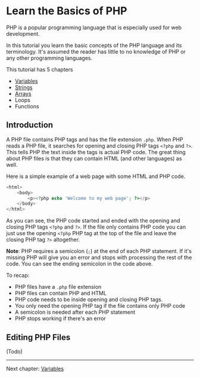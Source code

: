 # Learn the Basics of PHP

PHP is a popular programming language that is especially used for web development.

In this tutorial you learn the basic concepts of the PHP language and its terminology. It's assumed the reader has little to no knowledge of PHP or any other programming languages.

This tutorial has 5 chapters

* [Variables](https://keesiemeijer.github.io/php-basics-tutorial/variables)
* [Strings](https://keesiemeijer.github.io/php-basics-tutorial/strings)
* [Arrays](https://keesiemeijer.github.io/php-basics-tutorial/arrays)
* Loops
* Functions

## Introduction

A PHP file contains PHP tags and has the file extension `.php`. When PHP reads a PHP file, it searches for opening and closing PHP tags `<?php` and `?>`. This tells PHP the text inside the tags is actual PHP code. The great thing about PHP files is that they can contain HTML (and other languages) as well. 

Here is a simple example of a web page with some HTML and PHP code.

```php
<html>
	<body>
		<p><?php echo 'Welcome to my web page'; ?></p>
	</body>
</html>
```

As you can see, the PHP code started and ended with the opening and closing PHP tags `<?php` and `?>`. If the file only contains PHP code you can just use the opening `<?php` PHP tag at the top of the file and leave the closing PHP tag `?>` altogether.

**Note**: PHP requires a semicolon (`;`) at the end of each PHP statement. If it's missing PHP will give you an error and stops with processing the rest of the code. You can see the ending semicolon in the code above.

To recap:

* PHP files have a `.php` file extension
* PHP files can contain PHP and HTML
* PHP code needs to be inside opening and closing PHP tags.
* You only need the opening PHP tag if the file contains only PHP code
* A semicolon is needed after each PHP statement
* PHP stops working if there's an error

## Editing PHP Files
(Todo)

---

<nav> 
    Next chapter: <a href="https://keesiemeijer.github.io/php-basics-tutorial/variables">Variables</a>
</nav> 
